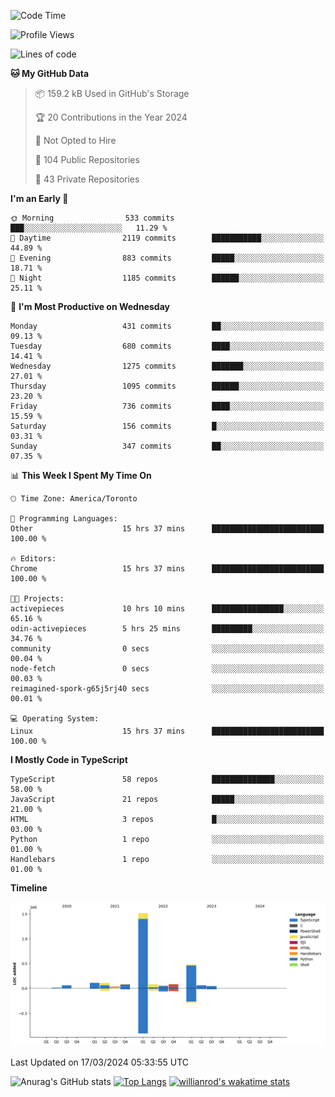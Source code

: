 <!--START_SECTION:waka-->
![Code Time](http://img.shields.io/badge/Code%20Time-1%2C309%20hrs%2029%20mins-blue)

![Profile Views](http://img.shields.io/badge/Profile%20Views-0-blue)

![Lines of code](https://img.shields.io/badge/From%20Hello%20World%20I%27ve%20Written-2.7%20million%20lines%20of%20code-blue)

**🐱 My GitHub Data** 

> 📦 159.2 kB Used in GitHub's Storage 
 > 
> 🏆 20 Contributions in the Year 2024
 > 
> 🚫 Not Opted to Hire
 > 
> 📜 104 Public Repositories 
 > 
> 🔑 43 Private Repositories 
 > 
**I'm an Early 🐤** 

```text
🌞 Morning                533 commits         ███░░░░░░░░░░░░░░░░░░░░░░   11.29 % 
🌆 Daytime                2119 commits        ███████████░░░░░░░░░░░░░░   44.89 % 
🌃 Evening                883 commits         █████░░░░░░░░░░░░░░░░░░░░   18.71 % 
🌙 Night                  1185 commits        ██████░░░░░░░░░░░░░░░░░░░   25.11 % 
```
📅 **I'm Most Productive on Wednesday** 

```text
Monday                   431 commits         ██░░░░░░░░░░░░░░░░░░░░░░░   09.13 % 
Tuesday                  680 commits         ████░░░░░░░░░░░░░░░░░░░░░   14.41 % 
Wednesday                1275 commits        ███████░░░░░░░░░░░░░░░░░░   27.01 % 
Thursday                 1095 commits        ██████░░░░░░░░░░░░░░░░░░░   23.20 % 
Friday                   736 commits         ████░░░░░░░░░░░░░░░░░░░░░   15.59 % 
Saturday                 156 commits         █░░░░░░░░░░░░░░░░░░░░░░░░   03.31 % 
Sunday                   347 commits         ██░░░░░░░░░░░░░░░░░░░░░░░   07.35 % 
```


📊 **This Week I Spent My Time On** 

```text
🕑︎ Time Zone: America/Toronto

💬 Programming Languages: 
Other                    15 hrs 37 mins      █████████████████████████   100.00 % 

🔥 Editors: 
Chrome                   15 hrs 37 mins      █████████████████████████   100.00 % 

🐱‍💻 Projects: 
activepieces             10 hrs 10 mins      ████████████████░░░░░░░░░   65.16 % 
odin-activepieces        5 hrs 25 mins       █████████░░░░░░░░░░░░░░░░   34.76 % 
community                0 secs              ░░░░░░░░░░░░░░░░░░░░░░░░░   00.04 % 
node-fetch               0 secs              ░░░░░░░░░░░░░░░░░░░░░░░░░   00.03 % 
reimagined-spork-g65j5rj40 secs              ░░░░░░░░░░░░░░░░░░░░░░░░░   00.01 % 

💻 Operating System: 
Linux                    15 hrs 37 mins      █████████████████████████   100.00 % 
```

**I Mostly Code in TypeScript** 

```text
TypeScript               58 repos            ██████████████░░░░░░░░░░░   58.00 % 
JavaScript               21 repos            █████░░░░░░░░░░░░░░░░░░░░   21.00 % 
HTML                     3 repos             █░░░░░░░░░░░░░░░░░░░░░░░░   03.00 % 
Python                   1 repo              ░░░░░░░░░░░░░░░░░░░░░░░░░   01.00 % 
Handlebars               1 repo              ░░░░░░░░░░░░░░░░░░░░░░░░░   01.00 % 
```



**Timeline**

![Lines of Code chart](https://raw.githubusercontent.com/wise-introvert/wise-introvert/master/assets/bar_graph.png)


 Last Updated on 17/03/2024 05:33:55 UTC
<!--END_SECTION:waka-->

![Anurag's GitHub stats](https://github-readme-stats.vercel.app/api?username=wise-introvert&count_private=true&show_icons=true)
[![Top Langs](https://github-readme-stats.vercel.app/api/top-langs/?username=wise-introvert&langs_count=10)](https://github.com/anuraghazra/github-readme-stats)
[![willianrod's wakatime stats](https://github-readme-stats.vercel.app/api/wakatime?username=wiseintrovert)](https://github.com/anuraghazra/github-readme-stats)
